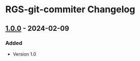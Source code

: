 <!-- Keep a Changelog guide -> https://keepachangelog.com -->

# RGS-git-commiter Changelog

## [1.0.0] - 2024-02-09

### Added

- Version 1.0

[1.0.0]: https://github.com/korshunRU/git-commiter-plugin
